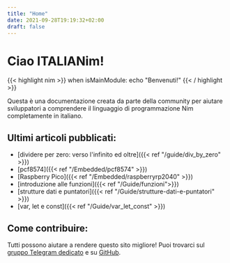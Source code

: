 ```yaml
---
title: "Home"
date: 2021-09-28T19:19:32+02:00
draft: false
---
```


# Ciao ITALIANim!

{{< highlight nim >}}
when isMainModule:
   echo "Benvenuti!"
{{< / highlight >}}

Questa è una documentazione creata da parte della community per aiutare sviluppatori a comprendere il linguaggio di programmazione Nim completamente in italiano.

## Ultimi articoli pubblicati:

- [dividere per zero: verso l'infinito ed oltre]({{< ref "/guide/div_by_zero" >}})
- [pcf8574]({{< ref "/Embedded/pcf8574" >}})
- [Raspberry Pico]({{< ref "/Embedded/raspberryrp2040" >}})
- [introduzione alle funzioni]({{< ref "/Guide/funzioni">}})
- [strutture dati e puntatori]({{< ref "/Guide/strutture-dati-e-puntatori" >}})
- [var, let e const]({{< ref "/Guide/var_let_const" >}})

## Come contribuire:
Tutti possono aiutare a rendere questo sito migliore! Puoi trovarci sul [gruppo Telegram dedicato](https://t.me/nimitalia) e su [GitHub](https://github.com/nim-italia/nim-italia.github.io).
